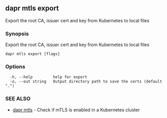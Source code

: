 ## dapr mtls export

Export the root CA, issuer cert and key from Kubernetes to local files

### Synopsis

Export the root CA, issuer cert and key from Kubernetes to local files

```
dapr mtls export [flags]
```

### Options

```
  -h, --help         help for export
  -o, --out string   Output directory path to save the certs (default ".")
```

### SEE ALSO

* [dapr mtls](dapr_mtls.md)	 - Check if mTLS is enabled in a Kubernetes cluster

